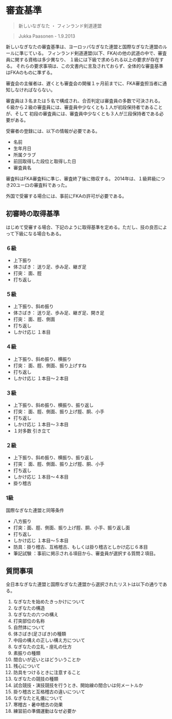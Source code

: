 # 審査基準

> 新しいなぎなた ・ フィンランド剣道連盟

> Jukka Paasonen - 1.9.2013

新しいなぎなたの審査基準は、ヨーロッパなぎなた連盟と国際なぎなた連盟のルールに準じている。
フィンランド剣道連盟(以下、FKA)の他の武道の中で、審査員に関する資格は多少異なり、
１級には下級で求められる以上の要求が存在する。
それらの要求事項は、この文書内に言及されておらず、全体的な審査基準はFKAのものに準ずる。

審査会の主催者は、遅くとも審査会の開催１ヶ月前までに、FKA審査担当者に通知しなければならない。

審査員は３名または５名で構成され、合否判定は審査員の多数で可決される。
６級から２級の審査員には、審査員中少なくとも１人が初段保持者であることが、そして
初段の審査員には、審査員中少なくとも３人が三段保持者である必要がある。

受審者の登録には、以下の情報が必要である。

* 名前
* 生年月日
* 所属クラブ
* 前回取得した段位と取得した日
* 審査員名

審査料はFKA審査料に準じ、審査終了後に徴収する。
2014年は、１級昇級につき20ユーロの審査料であった。

外国で受審する場合には、事前にFKAの許可が必要である。


## 初審時の取得基準

はじめて受審する場合、下記のように取得基準を定める。ただし、技の良否によって下級になる場合もある。

### ６級

* 上下振り
* 体さばき： 送り足、歩み足、継ぎ足
* 打突： 面、脛
* 打ち返し

### ５級

* 上下振り、斜め振り
* 体さばき： 送り足、歩み足、継ぎ足、開き足
* 打突： 面、脛、側面
* 打ち返し
* しかけ応じ １本目

### ４級

* 上下振り、斜め振り、横振り
* 打突： 面、脛、側面、振り上げすね
* 打ち返し
* しかけ応じ １本目〜２本目

### ３級

* 上下振り、斜め振り、横振り、振り返し
* 打突： 面、脛、側面、振り上げ脛、胴、小手
* 打ち返し
* しかけ応じ １本目〜３本目
* １対多数 引き立て

### ２級

* 上下振り、斜め振り、横振り、振り返し
* 打突： 面、脛、側面、振り上げ脛、胴、小手
* 打ち返し
* しかけ応じ １本目〜４本目
* 掛り稽古

### 1級

国際なぎなた連盟と同等条件

* 八方振り
* 打突：面、脛、側面、振り上げ脛、胴、小手、振り返し面
* 打ち返し
* しかけ応じ １本目〜５本目
* 防具：掛り稽古、互格稽古、もしくは掛り稽古としかけ応じ６本目
* 筆記試験 ：事前に掲示される項目から、審査員が選択する質問２項目。

## 質問事項

全日本なぎなた連盟と国際なぎなた連盟から選択されたリストは以下の通りである。

1. なぎなたを始めたきっかけについて
1. なぎなたの構造
1. なぎなたの六つの構え
1. 打突部位の名称
1. 自然体について
1. 体さばき(足さばき)の種類
1. 中段の構えの正しい構え方について
1. なぎなたの立礼・座礼の仕方
1. 素振りの種類
1. 間合いが近いとはどういうことか
1. 残心について
1. 防具をつけるときに注意すること
1. なぎなたの競技の種類
1. 試合競技・演技競技を行うとき、開始線の間合いは何メートルか
1. 掛り稽古と互格稽古の違いについて
1. なぎなたと礼儀について
1. 寒稽古・暑中稽古の効果
1. 練習前の準備運動はなぜ必要か
